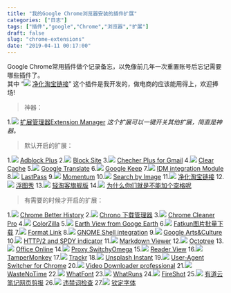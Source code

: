 ```yaml
---
title: "我的Google Chrome浏览器安装的插件扩展"
categories: ["日志"]
tags: ["插件","google","Chrome","浏览器","扩展"]
draft: false
slug: "chrome-extensions"
date: "2019-04-11 00:17:00"
---
```


Google Chrome常用插件做个记录备忘，以免像前几年一次重置账号后忘记需要哪些插件了。  
其中 “<img src="https://cdn.jsdelivr.net/gh/eallion/hugo@gh-pages/images/2019/04/11/pic_012.png"> [净化淘宝链接](https://chrome.google.com/webstore/detail/npokdddpckpfhlecbgmplgcidebjmkfm)” 这个插件是我开发的，做电商的应该能用得上，欢迎捧场!

> 神器：

1.<img src="https://cdn.jsdelivr.net/gh/eallion/hugo@gh-pages/images/2019/04/11/pic_001.png"> [扩展管理器Extension Manager](https://chrome.google.com/webstore/detail/gjldcdngmdknpinoemndlidpcabkggco)
*这个扩展可以一键开关其他扩展，简直是神器。*

> 默认开启的扩展：

1.<img src="https://cdn.jsdelivr.net/gh/eallion/hugo@gh-pages/images/2019/04/11/pic_002.png"> [Adblock Plus](https://chrome.google.com/webstore/detail/cfhdojbkjhnklbpkdaibdccddilifddb)
2.<img src="https://cdn.jsdelivr.net/gh/eallion/hugo@gh-pages/images/2019/04/11/pic_003.png"> [Block Site](https://chrome.google.com/webstore/detail/eiimnmioipafcokbfikbljfdeojpcgbh)
3.<img src="https://cdn.jsdelivr.net/gh/eallion/hugo@gh-pages/images/2019/04/11/pic_004.png"> [Checher Plus for Gmail](https://chrome.google.com/webstore/detail/oeopbcgkkoapgobdbedcemjljbihmemj)
4.<img src="https://cdn.jsdelivr.net/gh/eallion/hugo@gh-pages/images/2019/04/11/pic_005.png"> [Clear Cache](https://chrome.google.com/webstore/detail/cppjkneekbjaeellbfkmgnhonkkjfpdn)
5.<img src="https://cdn.jsdelivr.net/gh/eallion/hugo@gh-pages/images/2019/04/11/pic_006.png"> [Google Translate](https://chrome.google.com/webstore/detail/aapbdbdomjkkjkaonfhkkikfgjllcleb)
6.<img src="https://cdn.jsdelivr.net/gh/eallion/hugo@gh-pages/images/2019/04/11/pic_007.png"> [Google Keep](https://chrome.google.com/webstore/detail/lpcaedmchfhocbbapmcbpinfpgnhiddi)
7.<img src="https://cdn.jsdelivr.net/gh/eallion/hugo@gh-pages/images/2019/04/11/pic_008.png"> [IDM integration Module](https://chrome.google.com/webstore/detail/ngpampappnmepgilojfohadhhmbhlaek)
8.<img src="https://cdn.jsdelivr.net/gh/eallion/hugo@gh-pages/images/2019/04/11/pic_009.png"> [LastPass](https://chrome.google.com/webstore/detail/hdokiejnpimakedhajhdlcegeplioahd)
9.<img src="https://cdn.jsdelivr.net/gh/eallion/hugo@gh-pages/images/2019/04/11/pic_010.png"> [Momentum](https://chrome.google.com/webstore/detail/laookkfknpbbblfpciffpaejjkokdgca)
10.<img src="https://cdn.jsdelivr.net/gh/eallion/hugo@gh-pages/images/2019/04/11/pic_011.png"> [Search by Image](https://chrome.google.com/webstore/detail/dajedkncpodkggklbegccjpmnglmnflm)
11.<img src="https://cdn.jsdelivr.net/gh/eallion/hugo@gh-pages/images/2019/04/11/pic_012.png"> [净化淘宝链接](https://chrome.google.com/webstore/detail/npokdddpckpfhlecbgmplgcidebjmkfm)
12.<img src="https://cdn.jsdelivr.net/gh/eallion/hugo@gh-pages/images/2019/04/11/pic_013.png"> [浮图秀](https://chrome.google.com/webstore/detail/mgpdnhlllbpncjpgokgfogidhoegebod)
13.<img src="https://cdn.jsdelivr.net/gh/eallion/hugo@gh-pages/images/2019/04/11/pic_014.png"> [轻淘客旗舰版](http://www.qingtaoke.com/chajian)
14.<img src="https://cdn.jsdelivr.net/gh/eallion/hugo@gh-pages/images/2019/04/11/pic_015.png"> [为什么你们就是不能加个空格呢](https://chrome.google.com/webstore/detail/paphcfdffjnbcgkokihcdjliihicmbpd)

> 有需要的时候才开启的扩展：

1.<img src="https://cdn.jsdelivr.net/gh/eallion/hugo@gh-pages/images/2019/04/11/pic_016.png"> [Chrome Better History](https://chrome.google.com/webstore/detail/aadbaagbanfijdnflkhepgjmhlpppbad)
2.<img src="https://cdn.jsdelivr.net/gh/eallion/hugo@gh-pages/images/2019/04/11/pic_017.png"> [Chrono 下载管理器](https://chrome.google.com/webstore/detail/mciiogijehkdemklbdcbfkefimifhecn)
3.<img src="https://cdn.jsdelivr.net/gh/eallion/hugo@gh-pages/images/2019/04/11/pic_cc.png"> [Chrome Cleaner Pro](https://chrome.google.com/webstore/detail/ccjleegmemocfpghkhpjmiccjcacackp)
4.<img src="https://cdn.jsdelivr.net/gh/eallion/hugo@gh-pages/images/2019/04/11/pic_018.png"> [ColorZilla](https://chrome.google.com/webstore/detail/bhlhnicpbhignbdhedgjhgdocnmhomnp)
5.<img src="https://cdn.jsdelivr.net/gh/eallion/hugo@gh-pages/images/2019/04/11/pic_019.png"> [Earth View from Googe Earth](https://chrome.google.com/webstore/detail/bhloflhklmhfpedakmangadcdofhnnoh)
6.<img src="https://cdn.jsdelivr.net/gh/eallion/hugo@gh-pages/images/2019/04/11/pic_020.png"> [Fatkun图片批量下载](https://chrome.google.com/webstore/detail/nnjjahlikiabnchcpehcpkdeckfgnohf)
7.<img src="https://cdn.jsdelivr.net/gh/eallion/hugo@gh-pages/images/2019/04/11/pic_021.png"> [Format Link](https://chrome.google.com/webstore/detail/pocemhmkmchpgamlnocemnbhlcjcbjgg)
8.<img src="https://cdn.jsdelivr.net/gh/eallion/hugo@gh-pages/images/2019/04/11/pic_022.png"> [GNOME Shell integration](https://chrome.google.com/webstore/detail/gphhapmejobijbbhgpjhcjognlahblep)
9.<img src="https://cdn.jsdelivr.net/gh/eallion/hugo@gh-pages/images/2019/04/11/pic_023.png"> [Google Arts&Culture](https://chrome.google.com/webstore/detail/akimgimeeoiognljlfchpbkpfbmeapkh)
10.<img src="https://cdn.jsdelivr.net/gh/eallion/hugo@gh-pages/images/2019/04/11/pic_024.png"> [HTTP/2 and SPDY indicator](https://chrome.google.com/webstore/detail/mpbpobfflnpcgagjijhmgnchggcjblin)
11.<img src="https://cdn.jsdelivr.net/gh/eallion/hugo@gh-pages/images/2019/04/11/pic_025.png"> [Markdown Viewer](https://chrome.google.com/webstore/detail/ckkdlimhmcjmikdlpkmbgfkaikojcbjk)
12.<img src="https://cdn.jsdelivr.net/gh/eallion/hugo@gh-pages/images/2019/04/11/pic_026.png"> [Octotree](https://chrome.google.com/webstore/detail/bkhaagjahfmjljalopjnoealnfndnagc)
13.<img src="https://cdn.jsdelivr.net/gh/eallion/hugo@gh-pages/images/2019/04/11/pic_027.png"> [Office Online](https://chrome.google.com/webstore/detail/ndjpnladcallmjemlbaebfadecfhkepb)
14.<img src="https://cdn.jsdelivr.net/gh/eallion/hugo@gh-pages/images/2019/04/11/pic_028.png"> [Proxy SwitchyOmega](https://chrome.google.com/webstore/detail/padekgcemlokbadohgkifijomclgjgif)
15.<img src="https://cdn.jsdelivr.net/gh/eallion/hugo@gh-pages/images/2019/04/11/pic_029.png"> [Reader View](https://chrome.google.com/webstore/detail/ecabifbgmdmgdllomnfinbmaellmclnh)
16.<img src="https://cdn.jsdelivr.net/gh/eallion/hugo@gh-pages/images/2019/04/11/pic_030.png"> [TamperMonkey](https://chrome.google.com/webstore/detail/dhdgffkkebhmkfjojejmpbldmpobfkfo)
17.<img src="https://cdn.jsdelivr.net/gh/eallion/hugo@gh-pages/images/2019/04/11/pic_031.png"> [Trackr](https://chrome.google.com/webstore/detail/pccehhnicffhgffhdfgainipddlopmie)
18.<img src="https://cdn.jsdelivr.net/gh/eallion/hugo@gh-pages/images/2019/04/11/pic_032.png"> [Unsplash Instant](https://chrome.google.com/webstore/detail/pejkokffkapolfffcgbmdmhdelanoaih)
19.<img src="https://cdn.jsdelivr.net/gh/eallion/hugo@gh-pages/images/2019/04/11/pic_033.png"> [User-Agent Switcher for  Chrome](https://chrome.google.com/webstore/detail/djflhoibgkdhkhhcedjiklpkjnoahfmg)
20.<img src="https://cdn.jsdelivr.net/gh/eallion/hugo@gh-pages/images/2019/04/11/pic_034.png"> [Video Downloader professional](https://chrome.google.com/webstore/detail/elicpjhcidhpjomhibiffojpinpmmpil)
21.<img src="https://cdn.jsdelivr.net/gh/eallion/hugo@gh-pages/images/2019/04/11/pic_035.png"> [WasteNoTime](https://chrome.google.com/webstore/detail/enebomhlllfaccbelnjhfgblnalofhch)
22.<img src="https://cdn.jsdelivr.net/gh/eallion/hugo@gh-pages/images/2019/04/11/pic_036.png"> [WhatFont](https://chrome.google.com/webstore/detail/jabopobgcpjmedljpbcaablpmlmfcogm)
23.<img src="https://cdn.jsdelivr.net/gh/eallion/hugo@gh-pages/images/2019/04/11/pic_037.png"> [WhatRuns](https://chrome.google.com/webstore/detail/cmkdbmfndkfgebldhnkbfhlneefdaaip)
24.<img src="https://cdn.jsdelivr.net/gh/eallion/hugo@gh-pages/images/2019/04/11/pic_038.png"> [FireShot](https://chrome.google.com/webstore/detail/mcbpblocgmgfnpjjppndjkmgjaogfceg)
25.<img src="https://cdn.jsdelivr.net/gh/eallion/hugo@gh-pages/images/2019/04/11/pic_039.png"> [有道云笔记网页剪报](https://chrome.google.com/webstore/detail/joinpgckiioeklibflapokicmndlcnef)
26.<img src="https://cdn.jsdelivr.net/gh/eallion/hugo@gh-pages/images/2019/04/11/pic_040.png"> [违禁词检查](https://chrome.google.com/webstore/detail/hidcgccgkiamehonfofohinbaeefabmi)
27.<img src="https://cdn.jsdelivr.net/gh/eallion/hugo@gh-pages/images/2019/04/11/pic_041.png"> [钦定字体](https://chrome.google.com/webstore/detail/lmjdabbpgabigbonekfpjhfgjekpnkge)
